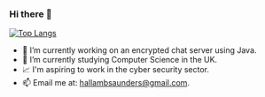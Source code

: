 ### Hi there 👋


<!-- [![My GitHub stats](https://github-readme-stats.vercel.app/api?username=HallamSaunders)](https://github.com/anuraghazra/github-readme-stats) -->
[![Top Langs](https://github-readme-stats.vercel.app/api/top-langs/?username=HallamSaunders&layout=donut&theme=dark)](https://github.com/anuraghazra/github-readme-stats)

<!--
**HallamSaunders/HallamSaunders** is a ✨ _special_ ✨ repository because its `README.md` (this file) appears on your GitHub profile.

Here are some ideas to get you started:
-->

- 🔭 I’m currently working on an encrypted chat server using Java.
- 🌱 I’m currently studying Computer Science in the UK.
- :chart_with_upwards_trend: I'm aspiring to work in the cyber security sector.
- 📫 Email me at: hallambsaunders@gmail.com.

<!--
- ⚡ Fun fact: ... 
- 👯 I’m looking to collaborate on ...
- 🤔 I’m looking for help with ...
- 💬 Ask me about ...
-->

